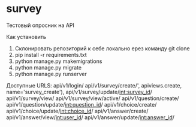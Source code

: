 # survey

Тестовый опросник на API

Как установить
1. Склонировать репозиторий к себе локально ерез команду git clone
2. pip install -r requirements.txt
3. python manage.py makemigrations
4. python manage.py migrate
5. python manage.py runserver

Доступные URLS:
api/v1/login/
api/v1/survey/create/', apiviews.create, name='survey_create'),
api/v1/survey/update/<int:survey_id>/
api/v1/survey/view/
api/v1/survey/view/active/
api/v1/question/create/
api/v1/question/update/<int:question_id>/
api/v1/choice/create/
api/v1/choice/update/<int:choice_id>/
api/v1/answer/create/
api/v1/answer/view/<int:user_id>/
api/v1/answer/update/<int:answer_id>/
